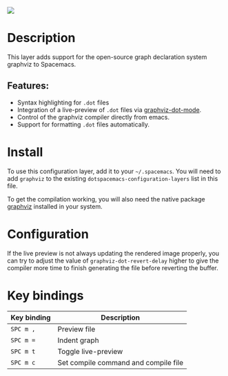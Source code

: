 ![](img/graphviz.png)

# Description

This layer adds support for the open-source graph declaration system
graphviz to Spacemacs.

## Features:

-   Syntax highlighting for `.dot` files
-   Integration of a live-preview of `.dot` files via
    [graphviz-dot-mode](https://github.com/ppareit/graphviz-dot-mode).
-   Control of the graphviz compiler directly from emacs.
-   Support for formatting `.dot` files automatically.

# Install

To use this configuration layer, add it to your `~/.spacemacs`. You will
need to add `graphviz` to the existing
`dotspacemacs-configuration-layers` list in this file.

To get the compilation working, you will also need the native package
[graphviz](http://graphviz.org/) installed in your system.

# Configuration

If the live preview is not always updating the rendered image properly,
you can try to adjust the value of `graphviz-dot-revert-delay` higher to
give the compiler more time to finish generating the file before
reverting the buffer.

# Key bindings

| Key binding | Description                          |
|-------------|--------------------------------------|
| `SPC m ,`   | Preview file                         |
| `SPC m =`   | Indent graph                         |
| `SPC m t`   | Toggle live-preview                  |
| `SPC m c`   | Set compile command and compile file |
